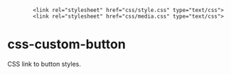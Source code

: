             <link rel="stylesheet" href="css/style.css" type="text/css">
            <link rel="stylesheet" href="css/media.css" type="text/css">
# css-custom-button
CSS link to button styles.
